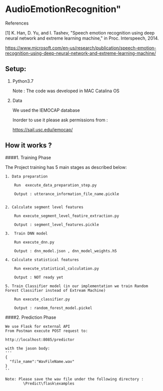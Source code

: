 # AudioEmotionRecognition" 

References

[1] K. Han, D. Yu, and I. Tashev, "Speech emotion recognition using deep neural network and extreme learning machine," in Proc. Interspeech, 2014.

https://www.microsoft.com/en-us/research/publication/speech-emotion-recognition-using-deep-neural-network-and-extreme-learning-machine/



## Setup:

 1. Python3.7
 
      Note : The code was developed in MAC Catalina OS
 
 2. Data 
 
    We used the IEMOCAP database 
    
    Inorder to use it please ask permissions from :
    
    https://sail.usc.edu/iemocap/
    
 
## How it works ?
 
####1. Training Phase

 The Project training has 5 main stages as described below:

    1. Data preparation
        
        Run  execute_data_preparation_step.py
        
        Output : utterance_information_file_name.pickle
        
        
    2. Calculate segment level features
    
        Run execute_segment_level_featire_extraction.py
        
        Output : segment_level_features.pickle
        
    3.  Train DNN model
        
        Run execute_dnn.py
        
        Output : dnn_model.json , dnn_model_weights.h5
        
    4. Calculate statistical features
    
        Run execute_statistical_calculation.py
        
        Output : NOT ready yet
        
    5. Train Classifier model (in our implementation we train Random Forest Classifier instead of Extream Machine)
    
        Run execute_classifier.py
        
        Output : random_forest_model.pickel
        
             
####2. Prediction Phase

    We use Flask for external API
    From Postman execute POST request to:
    
    http://localhost:8085/predictor
    
    with the jason body:
    '''
    {
      "file_name":"WavFileName.wav"
    }
    ''
    
    Note: Please save the wav file under the following directory :
            \Predict\flask\examples
            
    
        
 